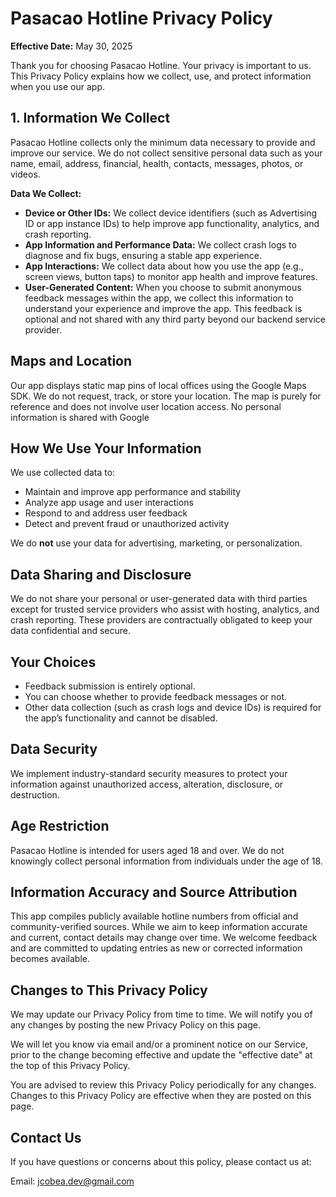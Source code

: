 # Pasacao Hotline Privacy Policy

**Effective Date:** May 30, 2025

Thank you for choosing Pasacao Hotline. Your privacy is important to us. This Privacy Policy explains how we collect, use, and protect information when you use our app.

## 1. Information We Collect

Pasacao Hotline collects only the minimum data necessary to provide and improve our service. We do not collect sensitive personal data such as your name, email, address, financial, health, contacts, messages, photos, or videos.

**Data We Collect:**

- **Device or Other IDs:** We collect device identifiers (such as Advertising ID or app instance IDs) to help improve app functionality, analytics, and crash reporting.
- **App Information and Performance Data:** We collect crash logs to diagnose and fix bugs, ensuring a stable app experience.
- **App Interactions:** We collect data about how you use the app (e.g., screen views, button taps) to monitor app health and improve features.
- **User-Generated Content:** When you choose to submit anonymous feedback messages within the app, we collect this information to understand your experience and improve the app. This feedback is optional and not shared with any third party beyond our backend service provider.

## Maps and Location
Our app displays static map pins of local offices using the Google Maps SDK. We do not request, track, or store your location. The map is purely for reference and does not involve user location access. No personal information is shared with Google

## How We Use Your Information

We use collected data to:

- Maintain and improve app performance and stability
- Analyze app usage and user interactions
- Respond to and address user feedback
- Detect and prevent fraud or unauthorized activity

We do **not** use your data for advertising, marketing, or personalization.

## Data Sharing and Disclosure

We do not share your personal or user-generated data with third parties except for trusted service providers who assist with hosting, analytics, and crash reporting. These providers are contractually obligated to keep your data confidential and secure.

## Your Choices

- Feedback submission is entirely optional.
- You can choose whether to provide feedback messages or not.
- Other data collection (such as crash logs and device IDs) is required for the app’s functionality and cannot be disabled.

## Data Security

We implement industry-standard security measures to protect your information against unauthorized access, alteration, disclosure, or destruction.

## Age Restriction

Pasacao Hotline is intended for users aged 18 and over. We do not knowingly collect personal information from individuals under the age of 18.

## Information Accuracy and Source Attribution

This app compiles publicly available hotline numbers from official and community-verified sources. While we aim to keep information accurate and current, contact details may change over time. We welcome feedback and are committed to updating entries as new or corrected information becomes available.

## Changes to This Privacy Policy

We may update our Privacy Policy from time to time. We will notify you of any changes by posting the new Privacy Policy on this page.

We will let you know via email and/or a prominent notice on our Service, prior to the change becoming effective and update the "effective date" at the top of this Privacy Policy.

You are advised to review this Privacy Policy periodically for any changes. Changes to this Privacy Policy are effective when they are posted on this page.

## Contact Us

If you have questions or concerns about this policy, please contact us at:

Email: [jcobea.dev@gmail.com](mailto:jcobea.dev@gmail.com)
